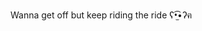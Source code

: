 
Wanna get off but keep riding the ride ʕ•̫͡•ʔฅ

<!---
Aliciaa-svg/Aliciaa-svg is a ✨ special ✨ repository because its `README.md` (this file) appears on your GitHub profile.
You can click the Preview link to take a look at your changes.
--->
